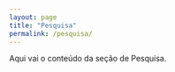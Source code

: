 ```yaml
---
layout: page
title: "Pesquisa"
permalink: /pesquisa/
---
```


Aqui vai o conteúdo da seção de Pesquisa.
